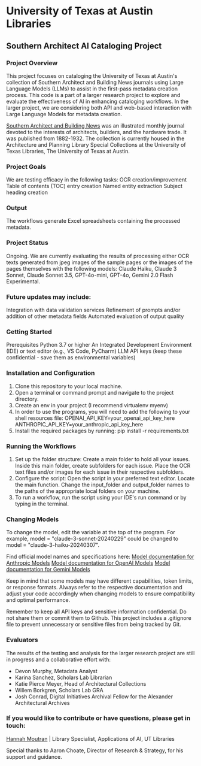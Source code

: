 # University of Texas at Austin Libraries
## Southern Architect AI Cataloging Project
### Project Overview
This project focuses on cataloging the University of Texas at Austin's collection of Southern Architect and Building News journals using Large Language Models (LLMs) to assist in the first-pass metadata creation process. This code is a part of a larger research project to explore and evaluate the effectiveness of AI in enhancing cataloging workflows. In the larger project, we are considering both API and web-based interaction with Large Language Models for metadata creation.  

[Southern Architect and Building News](https://collections.lib.utexas.edu/?f%5Bmods_relatedItem_titleInfo_title_source_t%5D%5B%5D=Southern+Architect+and+Building+News) was an illustrated monthly journal devoted to the interests of architects, builders, and the hardware trade. It was published from 1882-1932.  The collection is currently housed in the Architecture and Planning Library Special Collections at the University of Texas Libraries, The University of Texas at Austin. 

### Project Goals
We are testing efficacy in the following tasks:
OCR creation/improvement
Table of contents (TOC) entry creation
Named entity extraction
Subject heading creation

### Output
The workflows generate Excel spreadsheets containing the processed metadata. 

### Project Status
Ongoing. We are currently evaluating the results of processing either OCR texts generated from jpeg images of the sample pages or the images of the pages themselves with the following models: Claude Haiku, Claude 3 Sonnet, Claude Sonnet 3.5, GPT-4o-mini, GPT-4o, Gemini 2.0 Flash Experimental.

### Future updates may include:

Integration with data validation services
Refinement of prompts and/or addition of other metadata fields
Automated evaluation of output quality

### Getting Started
Prerequisites
Python 3.7 or higher
An Integrated Development Environment (IDE) or text editor (e.g., VS Code, PyCharm)
LLM API keys (keep these confidential - save them as environmental variables)

### Installation and Configuration

1. Clone this repository to your local machine.
2. Open a terminal or command prompt and navigate to the project directory.
3. Create an env in your project (I recommend virtualenv myenv)
4. In order to use the programs, you will need to add the following to your shell resources file: OPENAI_API_KEY=your_openai_api_key_here ANTHROPIC_API_KEY=your_anthropic_api_key_here
5. Install the required packages by running: pip install -r requirements.txt

### Running the Workflows
1. Set up the folder structure: Create a main folder to hold all your issues. Inside this main folder, create subfolders for each issue. Place the OCR text files and/or images for each issue in their respective subfolders.
2. Configure the script: Open the script in your preferred text editor. Locate the main function. Change the input_folder and output_folder names to the paths of the appropriate local folders on your machine. 
3. To run a workflow, run the script using your IDE's run command or by typing <python thatparticularcodefilename.py> in the terminal. 

### Changing Models
To change the model, edit the variable at the top of the program.
For example, model = "claude-3-sonnet-20240229" could be changed to model = "claude-3-haiku-20240307".

Find official model names and specifications here:
[Model documentation for Anthropic Models](https://docs.anthropic.com/en/docs/about-claude/models) 
[Model documentation for OpenAI Models](https://platform.openai.com/docs/models)
[Model documentation for Gemini Models](https://ai.google.dev/gemini-api/docs/models/gemini) 

Keep in mind that some models may have different capabilities, token limits, or response formats. Always refer to the respective documentation and adjust your code accordingly when changing models to ensure compatibility and optimal performance.

Remember to keep all API keys and sensitive information confidential. Do not share them or commit them to Github.
This project includes a .gitignore file to prevent unnecessary or sensitive files from being tracked by Git.

### Evaluators
The results of the testing and analysis for the larger research project are still in progress and a collaborative effort with: 
- Devon Murphy, Metadata Analyst
- Karina Sanchez, Scholars Lab Librarian
- Katie Pierce Meyer, Head of Architectural Collections
- Willem Borkgren, Scholars Lab GRA
- Josh Conrad, Digital Initiatives Archival Fellow for the Alexander Architectural Archives

### If you would like to contribute or have questions, please get in touch:
[Hannah Moutran](mailto:hlm2454@my.utexas.edu) | Library Specialist, Applications of AI, UT Libraries

Special thanks to Aaron Choate, Director of Research & Strategy, for his support and guidance. 
